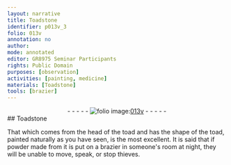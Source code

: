 ```yaml
---
layout: narrative
title: Toadstone
identifier: p013v_3
folio: 013v
annotation: no
author:
mode: annotated
editor: GR8975 Seminar Participants
rights: Public Domain
purposes: [observation]
activities: [painting, medicine]
materials: [Toadstone]
tools: [brazier]
---
```


 <div class="folio" align="center">- - - - - <a href="http://gallica.bnf.fr/ark:/12148/btv1b10500001g/f32.image" target="_blank"><img src="https://cu-mkp.github.io/GR8975-edition/assets/photo-icon.png" alt="folio image: " style="display:inline-block; margin-bottom:-3px;"/>013v</a> - - - - - </div>  
##  <span class="material">Toadstone</span> 

 
 <span class="activity">That which comes from the head of the <span class="animal">toad</span> and has the shape of the <span class="animal">toad</span>, painted naturally as you have seen, is the most excellent.</span> <span class="activity">It is said that if <span class="material_format">powder made from it</span> is put on a <span class="tool">brazier</span> in someone's room at night, they will be unable to move, speak, or stop <span class="profession">thieves</span>.</span> 
 